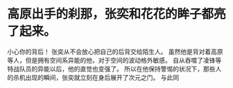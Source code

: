# 高原出手的刹那，张奕和花花的眸子都亮了起来。
小心你的背后！
张奕从不会放心把自己的后背交给陌生人。
虽然他是背对着高原等人，但是拥有空间系异能的他，对于空间的波动格外敏感。
自从吞噬了凌锋等特战队员的异能以后，他的直觉也变强了。
所以在他保持警惕的状况下，那些人的杀机出现的瞬间，张奕就立刻在身后展开了次元之门。
与此同

